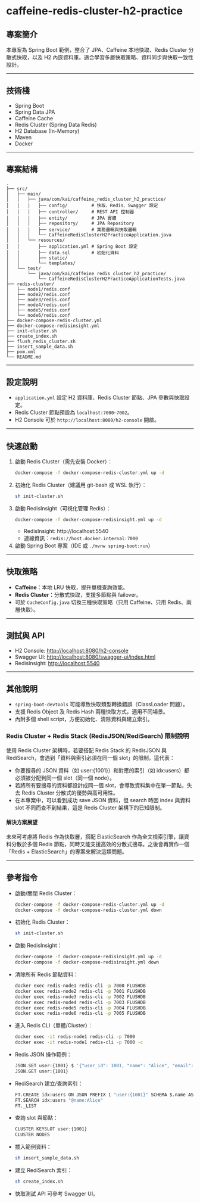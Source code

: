 # caffeine-redis-cluster-h2-practice

## 專案簡介

本專案為 Spring Boot 範例，整合了 JPA、Caffeine 本地快取、Redis Cluster 分散式快取，以及 H2 內嵌資料庫。適合學習多層快取策略、資料同步與快取一致性設計。

---

## 技術棧

- Spring Boot
- Spring Data JPA
- Caffeine Cache
- Redis Cluster (Spring Data Redis)
- H2 Database (In-Memory)
- Maven
- Docker

---

## 專案結構

```
.
├── src/
│   ├── main/
│   │   ├── java/com/kai/caffeine_redis_cluster_h2_practice/
│   │   │   ├── config/         # 快取、Redis、Swagger 設定
│   │   │   ├── controller/     # REST API 控制器
│   │   │   ├── entity/         # JPA 實體
│   │   │   ├── repository/     # JPA Repository
│   │   │   ├── service/        # 業務邏輯與快取邏輯
│   │   │   └── CaffeineRedisClusterH2PracticeApplication.java
│   │   └── resources/
│   │       ├── application.yml # Spring Boot 設定
│   │       ├── data.sql        # 初始化資料
│   │       ├── static/
│   │       └── templates/
│   └── test/
│       └── java/com/kai/caffeine_redis_cluster_h2_practice/
│           └── CaffeineRedisClusterH2PracticeApplicationTests.java
├── redis-cluster/
│   ├── node1/redis.conf
│   ├── node2/redis.conf
│   ├── node3/redis.conf
│   ├── node4/redis.conf
│   ├── node5/redis.conf
│   └── node6/redis.conf
├── docker-compose-redis-cluster.yml
├── docker-compose-redisinsight.yml
├── init-cluster.sh
├── create_index.sh
├── flush_redis_cluster.sh
├── insert_sample_data.sh
├── pom.xml
└── README.md
```

---


## 設定說明

- `application.yml` 設定 H2 資料庫、Redis Cluster 節點、JPA 參數與快取設定。
- Redis Cluster 節點預設為 `localhost:7000~7002`。
- H2 Console 可於 `http://localhost:8080/h2-console` 開啟。

---

## 快速啟動

1. 啟動 Redis Cluster（需先安裝 Docker）：
   ```bash
   docker-compose -f docker-compose-redis-cluster.yml up -d
   ```
2. 初始化 Redis Cluster（建議用 git-bash 或 WSL 執行）：
   ```bash
   sh init-cluster.sh
   ```
3. 啟動 RedisInsight（可視化管理 Redis）：
   ```bash
   docker-compose -f docker-compose-redisinsight.yml up -d
   ```
   - RedisInsight: http://localhost:5540
   - 連線資訊：`redis://host.docker.internal:7000`
4. 啟動 Spring Boot 專案（IDE 或 `./mvnw spring-boot:run`）

---

## 快取策略

- **Caffeine**：本地 LRU 快取，提升單機查詢效能。
- **Redis Cluster**：分散式快取，支援多節點與 failover。
- 可於 `CacheConfig.java` 切換三種快取策略（只用 Caffeine、只用 Redis、兩層快取）。

---

## 測試與 API

- H2 Console: [http://localhost:8080/h2-console](http://localhost:8080/h2-console)
- Swagger UI: [http://localhost:8080/swagger-ui/index.html](http://localhost:8080/swagger-ui/index.html)
- RedisInsight: [http://localhost:5540](http://localhost:5540)

---


## 其他說明

- `spring-boot-devtools` 可能導致快取類型轉換錯誤（ClassLoader 問題）。
- 支援 Redis Object 及 Redis Hash 兩種快取方式，適用不同場景。
- 內附多個 shell script，方便初始化、清除資料與建立索引。

### Redis Cluster + Redis Stack (RedisJSON/RediSearch) 限制說明

使用 Redis Cluster 架構時，若要搭配 Redis Stack 的 RedisJSON 與 RediSearch，會遇到「資料與索引必須在同一個 slot」的限制。這代表：

- 你要搜尋的 JSON 資料（如 user:{1001}）和對應的索引（如 idx:users）都必須被分配到同一個 slot（同一個 node）。
- 若將所有要搜尋的資料都設計成同一個 slot，會導致資料集中在單一節點，失去 Redis Cluster 分散式的優勢與高可用性。
- 在本專案中，可以看到成功 save JSON 資料，但 search 時因 index 與資料 slot 不同而查不到結果，這是 Redis Cluster 架構下的已知限制。

#### 解決方案展望

未來可考慮將 Redis 作為快取層，搭配 ElasticSearch 作為全文檢索引擎，讓資料分散於多個 Redis 節點，同時又能支援高效的分散式搜尋。之後會再實作一個「Redis + ElasticSearch」的專案來解決這類問題。

---

## 參考指令

- 啟動/關閉 Redis Cluster：
  ```bash
  docker-compose -f docker-compose-redis-cluster.yml up -d
  docker-compose -f docker-compose-redis-cluster.yml down
  ```
- 初始化 Redis Cluster：
  ```bash
  sh init-cluster.sh
  ```
- 啟動 RedisInsight：
  ```bash
  docker-compose -f docker-compose-redisinsight.yml up -d
  docker-compose -f docker-compose-redisinsight.yml down
  ```
- 清除所有 Redis 節點資料：
  ```bash
  docker exec redis-node1 redis-cli -p 7000 FLUSHDB
  docker exec redis-node2 redis-cli -p 7001 FLUSHDB
  docker exec redis-node3 redis-cli -p 7002 FLUSHDB
  docker exec redis-node4 redis-cli -p 7003 FLUSHDB
  docker exec redis-node5 redis-cli -p 7004 FLUSHDB
  docker exec redis-node6 redis-cli -p 7005 FLUSHDB
  ```
- 進入 Redis CLI（單體/Cluster）：
  ```bash
  docker exec -it redis-node1 redis-cli -p 7000
  docker exec -it redis-node1 redis-cli -p 7000 -c
  ```
- Redis JSON 操作範例：
  ```bash
  JSON.SET user:{1001} $ '{"user_id": 1001, "name": "Alice", "email": "alice@example.com"}'
  JSON.GET user:{1001}
  ```
- RediSearch 建立/查詢索引：
  ```bash
  FT.CREATE idx:users ON JSON PREFIX 1 "user:{1001}" SCHEMA $.name AS name TEXT $.email AS email TAG
  FT.SEARCH idx:users "@name:Alice"
  FT._LIST
  ```
- 查詢 slot 與節點：
  ```bash
  CLUSTER KEYSLOT user:{1001}
  CLUSTER NODES
  ```
- 插入範例資料：
  ```bash
  sh insert_sample_data.sh
  ```
- 建立 RediSearch 索引：
  ```bash
  sh create_index.sh
  ```
- 快取測試 API 可參考 Swagger UI。
